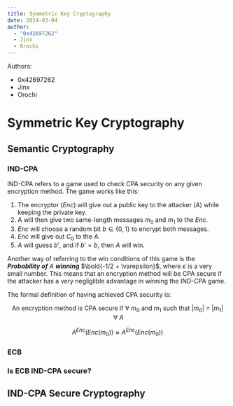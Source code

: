 ```yaml
---
title: Symmetric Key Cryptography
date: 2024-03-04
author:
  - "0x42697262"
  - Jinx
  - Orochi
---
```


Authors:

- 0x42697262
- Jinx
- Orochi

# Symmetric Key Cryptography

## Semantic Cryptography

### IND-CPA

IND-CPA refers to a game used to check CPA security on any given encryption method.
The game works like this:

1. The encryptor ($Enc$) will give out a public key to the attacker ($A$) while keeping the private key.
2. A will then give two same-length messages $m_0$ and $m_1$ to the $Enc$.
3. $Enc$ will choose a random bit $b \in \{0, 1\}$ to encrypt both messages.
4. $Enc$ will give out $C_0$ to the $A$.
5. $A$ will guess $b\prime$, and if $b\prime = b$, then $A$ will win.

Another way of referring to the win conditions of this game is the **_Probability of_** $A$ **_winning_** $\bold{-1/2 + \varepsilon}$, where $\varepsilon$ is a very small number.
This means that an encryption method will be CPA secure if the attacker has a very negliglible advantage in winning the IND-CPA game.

The formal definition of having achieved CPA security is:

$$
\text{An encryption method is CPA secure if}\ \forall\ m_0\ \text{and}\ m_1\ \text{such that}\ \vert m_0 \vert\ =\ \vert m_1 \vert\ \forall\ A
$$

$$
A^{Enc}(Enc(m_0)) \approx A^{Enc}(Enc(m_0))
$$

### ECB

### Is ECB IND-CPA secure?

## IND-CPA Secure Cryptography
